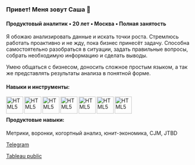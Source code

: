 ### Привет! Меня зовут Саша 👋

#### Продуктовый аналитик • 20 лет • Москва • Полная занятость

Я обожаю анализировать данные и искать точки роста. Стремлюсь работать проактивно и не жду, пока бизнес принесёт задачу. Способна самостоятельно разобраться в ситуации, задать правильные вопросы, собрать необходимую информацию и сделать выводы.

Умею общаться с бизнесом, доносить сложное простым языком, а так же представлять результаты анализа в понятной форме.

#### Навыки и инструменты:

<img align="left" alt="HTML5" width="46px" src="https://svgshare.com/i/v1C.svg" />
<img align="left" alt="HTML5" width="46px" src="https://svgshare.com/i/uzj.svg" />
<img align="left" alt="HTML5" width="46px" src="https://svgshare.com/i/v1f.svg" />
<img align="left" alt="HTML5" width="46px" src="https://svgshare.com/i/v1r.svg" />
<img align="left" alt="HTML5" width="46px" src="https://svgshare.com/i/uyu.svg" />
<img align="left" alt="HTML5" width="46px" src="https://svgshare.com/i/v0Y.svg" />
<img align="left" alt="HTML5" width="46px" src="https://svgshare.com/i/v1V.svg" /><br> <br/>

#### Продуктовые навыки: 
Метрики, воронки, когортный анализ, юнит-экономика, CJM, JTBD

[Telegram](https://t.me/AnalystNikulina)

[Tableau public](https://public.tableau.com/app/profile/alexandra.nikulina)
<!--
**Alexandra-Nikulina/Alexandra-Nikulina** is a ✨ _special_ ✨ repository because its `README.md` (this file) appears on your GitHub profile.
